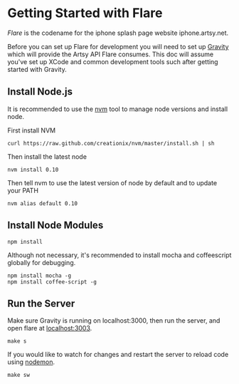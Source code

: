 # Getting Started with Flare

*Flare* is the codename for the iphone splash page website iphone.artsy.net.

Before you can set up Flare for development you will need to set up [Gravity](https://github.com/artsy/gravity) which will provide the Artsy API Flare consumes. This doc will assume you've set up XCode and common development tools such after getting started with Gravity.

## Install Node.js

It is recommended to use the [nvm](https://github.com/creationix/nvm) tool to manage node versions and install node.

First install NVM

````
curl https://raw.github.com/creationix/nvm/master/install.sh | sh
````

Then install the latest node

````
nvm install 0.10
````

Then tell nvm to use the latest version of node by default and to update your PATH

````
nvm alias default 0.10
````

## Install Node Modules

````
npm install
````

Although not necessary, it's recommended to install mocha and coffeescript globally for debugging.

````
npm install mocha -g
npm install coffee-script -g
````

## Run the Server

Make sure Gravity is running on localhost:3000, then run the server, and open flare at [localhost:3003](http://localhost:3003).

````
make s
````

If you would like to watch for changes and restart the server to reload code using [nodemon](https://github.com/remy/nodemon).

````
make sw
````
